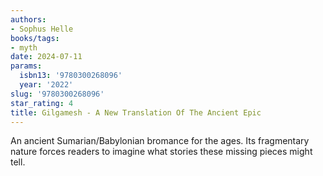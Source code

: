 ```yaml
---
authors:
- Sophus Helle
books/tags:
- myth
date: 2024-07-11
params:
  isbn13: '9780300268096'
  year: '2022'
slug: '9780300268096'
star_rating: 4
title: Gilgamesh - A New Translation Of The Ancient Epic
---
```


An ancient Sumarian/Babylonian bromance for the ages. Its fragmentary nature forces readers to imagine what stories these missing pieces might tell.

<!--more-->